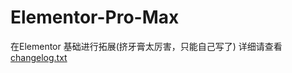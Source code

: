# Elementor-Pro-Max
在Elementor 基础进行拓展(挤牙膏太厉害，只能自己写了)
详细请查看[changelog.txt](https://github.com/GuodongDai2113/Elementor-Pro-Max/blob/main/changelog.txt)
